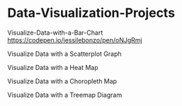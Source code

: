 # Data-Visualization-Projects

Visualize-Data-with-a-Bar-Chart
https://codepen.io/jessilebonzo/pen/oNJgRmj

Visualize Data with a Scatterplot Graph

Visualize Data with a Heat Map

Visualize Data with a Choropleth Map

Visualize Data with a Treemap Diagram
